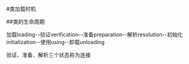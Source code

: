 #类加载时机

##类的生命周期

加载loading--验证verification--准备preparation--解析resolution--初始化initialization--使用using--卸载unloading

验证、准备、解析三个状态称为连接